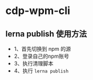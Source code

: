 # cdp-wpm-cli

## lerna publish 使用方法

- 1、首先切换到 npm 的源
- 2、登录自己的npm账号
- 3、执行清理脚本
- 4、执行 `lerna publish`